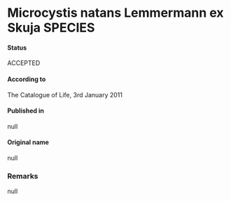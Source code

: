 # Microcystis natans Lemmermann ex Skuja SPECIES

#### Status
ACCEPTED

#### According to
The Catalogue of Life, 3rd January 2011

#### Published in
null

#### Original name
null

### Remarks
null